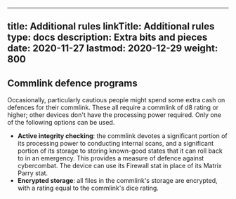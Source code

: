 
---
title: Additional rules
linkTitle: Additional rules
type: docs
description: Extra bits and pieces
date: 2020-11-27
lastmod: 2020-12-29
weight: 800
---

## Commlink defence programs

Occasionally, particularly cautious people might spend some extra cash on defences for their commlink. These all require a commlink of d8 rating or higher; other devices don't have the processing power required. Only one of the following options can be used.

* **Active integrity checking**: the commlink devotes a significant portion of its processing power to conducting internal scans, and a significant portion of its storage to storing known-good states that it can roll back to in an emergency. This provides a measure of defence against cybercombat. The device can use its Firewall stat in place of its Matrix Parry stat. 
* **Encrypted storage**: all files in the commlink's storage are encrypted, with a rating equal to the commlink's dice rating.